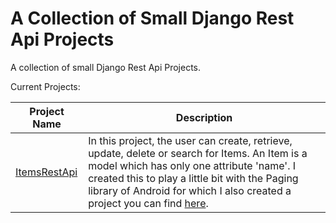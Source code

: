 # A Collection of Small Django Rest Api Projects

A collection of small Django Rest Api Projects.

Current Projects: 

| Project Name | Description|
|--------------| -----------| 
| [ItemsRestApi](https://github.com/CelikAbdullah/collection-of-small-django-rest-api-projects/tree/main/ItemsRestApi) | In this project, the user can create, retrieve, update, delete or search for Items. An Item is a model which has only one attribute 'name'. I created this to play a little bit with the Paging library of Android for which I also created a project you can find [here](https://github.com/CelikAbdullah/collection-of-small-android-app-projects/tree/main/PagingWithNetworkAndDatabase).|
